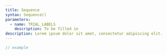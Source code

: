```yaml
---
title: Sequence
syntax: Sequence()
parameters:
  - name: TRIAL_LABELS
    description: To be filled in
description: Lorem ipsum dolor sit amet, consectetur adipiscing elit.
---
```


```javascript
// example
```